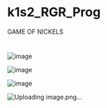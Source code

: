 # k1s2_RGR_Prog
GAME OF NICKELS
#
![image](https://github.com/Dan-live/k1s2_RGR_Prog/assets/109356212/af5f5baa-a2b0-4b62-832a-b920c264bf4b)

![image](https://github.com/Dan-live/k1s2_RGR_Prog/assets/109356212/263b910b-a93c-424c-aeea-6f6663453952)

![image](https://github.com/Dan-live/k1s2_RGR_Prog/assets/109356212/c0bc0d1c-d4d4-4ff5-83c2-cd148f0dcdfd)

![Uploading image.png…]()
